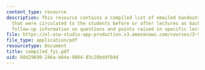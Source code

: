 ```yaml
---
content_type: resource
description: This resource contains a compiled list of emailed handouts and communications
  that were circulated to the students before or after lectures as background and/or
  follow-up information on questions and points raised in specific lectures.
file: https://ol-ocw-studio-app-production.s3.amazonaws.com/courses/3-987-human-origins-and-evolution-spring-2006/68d29690246ab64a986483c28bddf84d_compiled_fyi.pdf
file_type: application/pdf
resourcetype: Document
title: compiled_fyi.pdf
uid: 68d29690-246a-b64a-9864-83c28bddf84d
---
```

